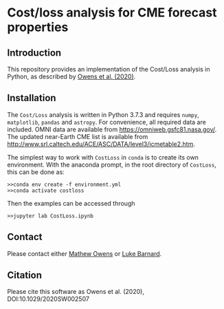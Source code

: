 # Cost/loss analysis for CME forecast properties

## Introduction

This repository provides an implementation of the Cost/Loss analysis in Python, as described by [Owens et al. (2020)](https://agupubs.onlinelibrary.wiley.com/doi/abs/10.1029/2020SW002507).

## Installation
The ``Cost/Loss`` analysis is written in Python 3.7.3 and requires ``numpy``, ``matplotlib``, ``pandas`` and ``astropy``. For convenience, all required data are included. OMNI data are available from https://omniweb.gsfc81.nasa.gov/. The updated near-Earth CME list is available from http://www.srl.caltech.edu/ACE/ASC/DATA/level3/icmetable2.htm.

The simplest way to work with ``CostLoss`` in ``conda`` is to create its own environment. With the anaconda prompt, in the root directory of ``CostLoss``, this can be done as:
```
>>conda env create -f environment.yml
>>conda activate costloss
``` 
Then the examples can be accessed through 
```
>>jupyter lab CostLoss.ipynb
```
## Contact
Please contact either [Mathew Owens](https://github.com/mathewjowens) or [Luke Barnard](https://github.com/lukebarnard). 

## Citation
Please cite this software as Owens et al. (2020),  DOI:10.1029/2020SW002507

